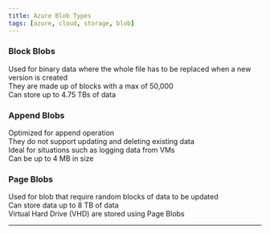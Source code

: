 ```yaml
---
title: Azure Blob Types
tags: [azure, cloud, storage, blob]
---
```


### Block Blobs

Used for binary data where the whole file has to be replaced when a new version is created  
They are made up of blocks with a max of 50,000  
Can store up to 4.75 TBs of data

### Append Blobs

Optimized for append operation  
They do not support updating and deleting existing data  
Ideal for situations such as logging data from VMs  
Can be up to 4 MB in size

### Page Blobs

Used for blob that require random blocks of data to be updated  
Can store data up to 8 TB of data  
Virtual Hard Drive (VHD) are stored using Page Blobs

---